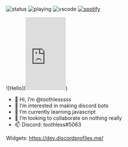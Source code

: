![status](https://dev.discordprofiles.me/badge/status/676782250435543061?simple=false)
![playing](https://dev.discordprofiles.me/badge/playing/676782250435543061)
![vscode](https://dev.discordprofiles.me/badge/vscode/676782250435543061)
[![spotify](https://dev.discordprofiles.me/badge/spotify/676782250435543061)](https://dev.discordprofiles.me/openspotify/676782250435543061)

![Hello](<iframe width="110" height="200" src="https://www.myinstants.com/instant/91021/embed/" frameborder="0" scrolling="no"></iframe>)



- 👋 Hi, I’m @toothlesssss
- 👀 I’m interested in making discord bots
- 🌱 I’m currently learning javascript
- 💞️ I’m looking to collaborate on nothing really
- 📫 Discord: toothless#5063





Widgets: https://dev.discordprofiles.me/

